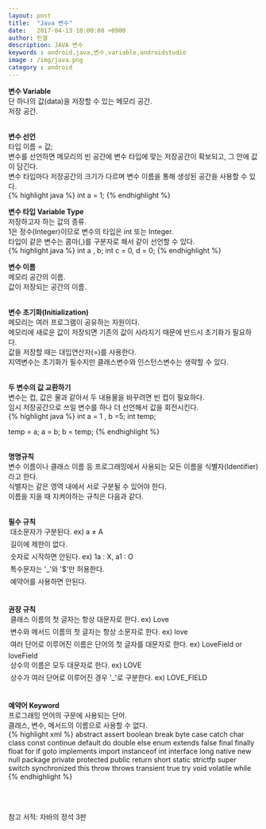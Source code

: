 ```yaml
---
layout: post
title:  "Java 변수"
date:   2017-04-13 10:00:00 +0900
author: 민갤
description: JAVA 변수
keywords : android,java,변수,variable,androidstudio
image : /img/java.png
category : android
---
```


<b class="h2">변수 Variable </b><br>
단 하나의 값(data)을 저장할 수 있는 메모리 공간. <br> 
저장 공간. <br>
<br>

<b>변수 선언</b><br>
타입 이름 = 값;<br>
변수를 선언하면 메모리의 빈 공간에 변수 타입에 맞는 저장공간이 확보되고, 그 안에 값이 담긴다.<br>
변수 타입마다 저장공간의 크기가 다르며 변수 이름을 통해 생성된 공간을 사용할 수 있다.<br>
{% highlight java %}
int a = 1;
{% endhighlight %}
<br>

<b>변수 타입 Variable Type </b><br>
저장하고자 하는 값의 종류.<br>
1은 정수(Integer)이므로 변수의 타입은 int 또는 Integer.<br>
타입이 같은 변수는 콤마(,)를 구분자로 해서 같이 선언할 수 있다.<br>
{% highlight java %}
int a , b;
int c = 0, d = 0;
{% endhighlight %}
<br>

<b>변수 이름</b><br>
메모리 공간의 이름.<br>
값이 저장되는 공간의 이름.<br>
<br>

<b>변수 초기화(Initialization)</b><br>
메모리는 여러 프로그램이 공유하는 자원이다.<br>
메모리에 새로운 값이 저장되면 기존의 값이 사라지기 때문에 반드시 초기화가 필요하다.<br>
값을 저장할 때는 대입연산자(=)를 사용한다.<br>
지역변수는 초기화가 필수지만 클래스변수와 인스턴스변수는 생략할 수 있다.<br>
<br>

<b>두 변수의 값 교환하기</b><br>
변수는 컵, 값은 물과 같아서 두 내용물을 바꾸려면 빈 컵이 필요하다.<br>
임시 저장공간으로 쓰일 변수를 하나 더 선언해서 값을 회전시킨다.<br>
{% highlight java %}
int a = 1 , b =5;
int temp;

temp = a;
a = b;
b = temp;
{% endhighlight %}
<br>
<br>

<b class="h2">명명규칙</b><br>
변수 이름이나 클래스 이름 등 프로그래밍에서 사용되는 모든 이름을 식별자(Identifier)라고 한다.<br>
식별자는 같은 영역 내에서 서로 구분될 수 있어야 한다.<br>
이름을 지을 때 지켜야하는 규칙은 다음과 같다.<br>
<br>

<b>필수 규칙</b><br>
&#149; 대소문자가 구분된다. ex) a ≠ A<br>
&#149; 길이에 제한이 없다.<br>
&#149; 숫자로 시작하면 안된다. ex)  1a : X, a1 : O<br>
&#149; 특수문자는 '_'와 '$'만 허용한다.<br>
&#149; 예약어를 사용하면 안된다.<br>
<br>

<b>권장 규칙</b><br>
&#149; 클래스 이름의 첫 글자는 항상 대문자로 한다. ex) Love<br>
&#149; 변수와 메서드 이름의 첫 글자는 항상 소문자로 한다. ex) love<br>
&#149; 여러 단어로 이루어진 이름은 단어의 첫 글자를 대문자로 한다. ex) LoveField or loveField<br>
&#149; 상수의 이름은 모두 대문자로 한다. ex) LOVE<br>
&#149; 상수가 여러 단어로 이루어진 경우 '_'로 구분한다. ex) LOVE_FIELD<br>
<br>

<b>예약어 Keyword</b><br>
프로그래밍 언어의 구문에 사용되는 단어.<br>
클래스, 변수, 메서드의 이름으로 사용할 수 없다.<br>
{% highlight xml %}
abstract assert boolean break byte case catch char class const continue default do double else enum extends false final finally float for if goto implements import instanceof int interface long native new null package private protected public return short static strictfp super switch synchronized this throw throws transient true try void volatile while
{% endhighlight %}

<br>
<br>

참고 서적: 자바의 정석 3판